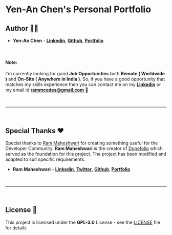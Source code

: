 # Yen-An Chen's Personal Portfolio

## Author 👨‍💻

- **Yen-An Chen** - **[Linkedin](https://www.linkedin.com/in/yenanchenn/)**, **[Github](https://github.com/YAChen123)**, **[Portfolio](https://yenanchen.netlify.app/)**  

<br>

#### Note: 
I'm currently looking for good **Job Opportunities** both **Remote ( Worldwide )** and **On-Site ( Anywhere in India )**. So, if you have a good opportunity that matches my skills experience then you can contact me on my **[Linkedin](https://linkedin.com/in/rammcodes)** or my email id **rammcodes@gmail.com** 🙌


<br>

---

<br>

## Special Thanks ❤️

Special thanks to [Ram Maheshwari](https://www.rammaheshwari.com/) for creating something useful for the Developer Community. **Ram Maheshwari** is the creator of [Dopefolio](https://github.com/rammcodes/Dopefolio) which served as the foundation for this project. The project has been modified and adapted to suit specific requirements.

- **Ram Maheshwari** - **[Linkedin](https://linkedin.com/in/rammcodes)**, **[Twitter](https://twitter.com/rammcodes)**, **[Github](https://github.com/rammcodes)**, **[Portfolio](https://rammaheshwari.com)**  

<br>

---

<br>

## License 📄

This project is licensed under the  **GPL-3.0** License - see the [LICENSE](LICENSE) file for details

